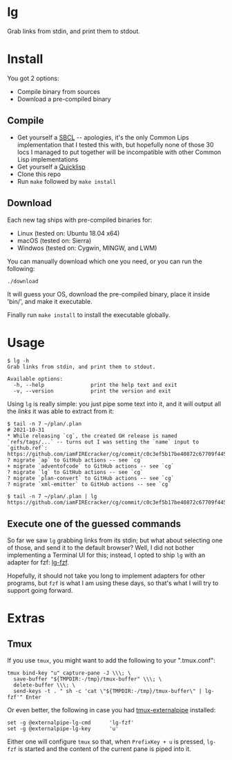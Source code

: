 # lg

Grab links from stdin, and print them to stdout.

# Install

You got 2 options:

- Compile binary from sources
- Download a pre-compiled binary

## Compile

- Get yourself a [SBCL](http://www.sbcl.org/) -- apologies, it's the only Common
  Lips implementation that I tested this with, but hopefully none of those 30
  locs I managed to put together will be incompatible with other Common Lisp
  implementations
- Get yourself a [Quicklisp](https://www.quicklisp.org/beta/)
- Clone this repo
- Run `make` followed by `make install`

## Download

Each new tag ships with pre-compiled binaries for:

- Linux (tested on: Ubuntu 18.04 x64)
- macOS (tested on: Sierra)
- Windwos (tested on: Cygwin, MINGW, and LWM)

You can manually download which one you need, or you can run the following:

    ./download

It will guess your OS, download the pre-compiled binary, place it inside
'bin/', and make it executable.

Finally run `make install` to install the executable globally.

# Usage

    $ lg -h
    Grab links from stdin, and print them to stdout.

    Available options:
      -h, --help               print the help text and exit
      -v, --version            print the version and exit

Using `lg` is really simple: you just pipe some text into it, and it will
output all the _links_ it was able to extract from it:

    $ tail -n 7 ~/plan/.plan
    # 2021-10-31
    * While releasing `cg`, the created GH release is named `refs/tags/...` -- turns out I was setting the `name` input to `github.ref`: https://github.com/iamFIREcracker/cg/commit/c0c3ef5b17be40872c67709f445dcbc66c1936c2
    ? migrate `ap` to GitHub actions -- see `cg`
    + migrate `adventofcode` to GitHub actions -- see `cg`
    ? migrate `lg` to GitHub actions -- see `cg`
    ? migrate `plan-convert` to GitHub actions -- see `cg`
    ? migrate `xml-emitter` to GitHub actions -- see `cg`

    $ tail -n 7 ~/plan/.plan | lg
    https://github.com/iamFIREcracker/cg/commit/c0c3ef5b17be40872c67709f445dcbc66c1936c2

## Execute one of the guessed commands

So far we saw `lg` grabbing links from its stdin; but what about selecting one
of those, and send it to the default browser?  Well, I did not bother
implementing a Terminal UI for this; instead, I opted to ship `lg` with an
adapter for fzf: [lg-fzf](./fzf/lg-fzf).

Hopefully, it should not take you long to implement adapters for other
programs, but `fzf` is what I am using these days, so that's what I will try to
support going forward.

# Extras

## Tmux

If you use `tmux`, you might want to add the following to your ".tmux.conf":

    tmux bind-key "u" capture-pane -J \\\; \
      save-buffer "${TMPDIR:-/tmp}/tmux-buffer" \\\; \
      delete-buffer \\\; \
      send-keys -t . " sh -c 'cat \"${TMPDIR:-/tmp}/tmux-buffer\" | lg-fzf'" Enter

Or even better, the following in case you had
[tmux-externalpipe](https://github.com/iamFIREcracker/tmux-externalpipe)
installed:

    set -g @externalpipe-lg-cmd      'lg-fzf'
    set -g @externalpipe-lg-key      'u'

Either one will configure `tmux` so that, when `PrefixKey + u` is pressed,
`lg-fzf` is started and the content of the current pane is piped into it.
